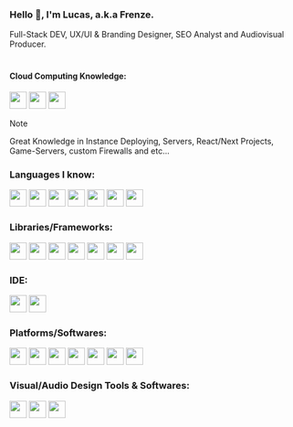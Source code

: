 ### Hello 👋, I'm Lucas, a.k.a Frenze.
Full-Stack DEV,  UX/UI & Branding Designer, SEO Analyst and Audiovisual Producer.

#
#### Cloud Computing Knowledge:
<div display="flex">
<img width="30" src="https://skillicons.dev/icons?i=aws" />
<img width="30" src="https://skillicons.dev/icons?i=gcp" />
<img width="30" src="https://skillicons.dev/icons?i=azure" />
</div>


> [!NOTE]
> Great Knowledge in Instance Deploying, Servers, React/Next Projects, Game-Servers, custom Firewalls and etc...

### Languages I know:

<div display="flex">
<img width="30" src="https://skillicons.dev/icons?i=js" />
<img width="30" src="https://skillicons.dev/icons?i=py" />
<img width="30" src="https://skillicons.dev/icons?i=lua" />
<img width="30" src="https://skillicons.dev/icons?i=cs" />
<img width="30" src="https://skillicons.dev/icons?i=html" />
<img width="30" src="https://skillicons.dev/icons?i=css" />
<img width="30" src="https://skillicons.dev/icons?i=svg" />
</div>

### Libraries/Frameworks:
<div display="flex">
<img width="30" src="https://skillicons.dev/icons?i=express" />
<img width="30" src="https://skillicons.dev/icons?i=jquery" />
<img width="30" src="https://skillicons.dev/icons?i=react" />
<img width="30" src="https://skillicons.dev/icons?i=nextjs" />
<img width="30" src="https://skillicons.dev/icons?i=electron" />
<img width="30" src="https://skillicons.dev/icons?i=sqlite" />
<img width="30" src="https://skillicons.dev/icons?i=mysql" />
</div>

### IDE:

<div display="flex">
<img width="30" src="https://skillicons.dev/icons?i=vscode" />
<img width="30" src="https://skillicons.dev/icons?i=codepen" />
</div>

### Platforms/Softwares:

<div display="flex">
<img width="30" src="https://skillicons.dev/icons?i=mongodb" />
<img width="30" src="https://skillicons.dev/icons?i=firebase" />
<img width="30" src="https://skillicons.dev/icons?i=cloudflare" />
<img width="30" src="https://skillicons.dev/icons?i=docker" />
<img width="30" src="https://skillicons.dev/icons?i=heroku" />
<img width="30" src="https://skillicons.dev/icons?i=nginx" />
<img width="30" src="https://skillicons.dev/icons?i=wordpress" />
</div>

### Visual/Audio Design Tools & Softwares:

<div display="flex">
<img width="30" src="https://skillicons.dev/icons?i=ps" />
<img width="30" src="https://skillicons.dev/icons?i=xd" />
<img width="30" src="https://skillicons.dev/icons?i=ae" />
</div>
